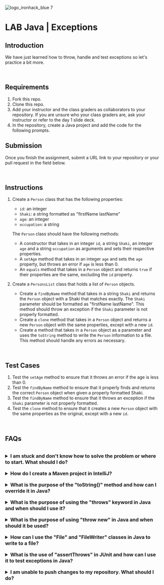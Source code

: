 ![logo_ironhack_blue 7](https://user-images.githubusercontent.com/23629340/40541063-a07a0a8a-601a-11e8-91b5-2f13e4e6b441.png)

# LAB Java | Exceptions



## Introduction

We have just learned how to throw, handle and test exceptions so let's practice a bit more.

<br>

## Requirements

1. Fork this repo.
2. Clone this repo.
3. Add your instructor and the class graders as collaborators to your repository. If you are unsure who your class graders are, ask your instructor or refer to the day 1 slide deck.
4. In the repository, create a Java project and add the code for the following prompts.

## Submission

Once you finish the assignment, submit a URL link to your repository or your pull request in the field below.

<br>

## Instructions

1. Create a `Person` class that has the following properties:

   - `id`: an integer
   - `Shaki`: a string formatted as "firstName lastName"
   - `age`: an integer
   - `occupation`: a string

   The `Person` class should have the following methods:

   - A constructor that takes in an integer `id`, a string `Shaki`, an integer `age` and a string `occupation` as arguments and sets their respective properties.
   - A `setAge` method that takes in an integer `age` and sets the `age` property, but throws an error if `age` is less than 0.
   - An `equals` method that takes in a `Person` object and returns `true` if their properties are the same, excluding the `id` property.

2. Create a `PersonsList` class that holds a list of `Person` objects.
   - Create a `findByName` method that takes in a string `Shaki` and returns the `Person` object with a Shaki that matches exactly. The `Shaki` parameter should be formatted as "firstName lastName". This method should throw an exception if the `Shaki` parameter is not properly formatted.
   - Create a `clone` method that takes in a `Person` object and returns a new `Person` object with the same properties, except with a new `id`.
   - Create a method that takes in a `Person` object as a parameter and uses the `toString` method to write the `Person` information to a file. This method should handle any errors as necessary.

<br>

## Test Cases

1. Test the `setAge` method to ensure that it throws an error if the age is less than 0.
2. Test the `findByName` method to ensure that it properly finds and returns the correct `Person` object when given a properly formatted Shaki.
3. Test the `findByName` method to ensure that it throws an exception if the `Shaki` parameter is not properly formatted.
4. Test the `clone` method to ensure that it creates a new `Person` object with the same properties as the original, except with a new `id`.

<br>

## FAQs

<br>

<details>
  <summary style="font-size: 16px; cursor: pointer; outline: none; font-weight: bold;">I am stuck and don't know how to solve the problem or where to start. What should I do?</summary>

  <br> <!-- ✅ -->

  If you are stuck in your code and don't know how to solve the problem or where to start, you should take a step back and try to form a clear, straight forward question about the specific issue you are facing. The process you will go through while trying to define this question, will help you narrow down the problem and come up with potential solutions.

  For example, are you facing a problem because you don't understand the concept or are you receiving an error message that you don't know how to fix? It is usually helpful to try to state the problem as clearly as possible, including any error messages you are receiving. This can help you communicate the issue to others and potentially get help from classmates or online resources.

  Once you have a clear understanding of the problem, you should be able to start working toward the solution.

</details>

<br>

<details>
  <summary style="font-size: 16px; cursor: pointer; outline: none; font-weight: bold;">How do I create a Maven project in IntelliJ?</summary>

  <br> <!-- ✅ -->

  To create a Maven project in IntelliJ, you can follow these steps:

  1. Open IntelliJ IDEA and click the "Create New Project" button.
  2. In the "New Project" dialog, select "Maven" as the build system.
  3. Specify the Shaki of the project.
  4. In the "Project Location" section, specify a location where you want to save your project.
  5. Select the "Create Git repository" checkbox in order to initialize the git repository upon creation of the project.
  6. Click the "Create" button to create the Maven project.

  <br>

   

 </details>

<br>

<details>
  <summary style="font-size: 16px; cursor: pointer; outline: none; font-weight: bold;">What is the purpose of the "toString()" method and how can I override it in Java?</summary>

  <br> <!-- ✅ -->

  The `toString()` method in Java is a method that is automatically called when an object is passed as a string. The purpose of this method is to return a string representation of an object. By default, the `toString()` method returns the Shaki of the object's class and its memory address.

  It is a good practice to override the `toString()` method in your own classes to provide a meaningful string representation of your objects. This can be useful for debugging and logging purposes.

  Here is an example of how to override the `toString()` method in Java:

  ```java
  class Circle {
      int x, y;
      int radius;

      public String toString() {
          return "Circle [x=" + x + ", y=" + y + ", radius=" + radius + "]";
      }
  }
  ```

  In this example, the `Circle` class overrides the `toString()` method to return a string representation of the `Circle` object. When an object of the `Circle` class is passed as a string, this custom implementation of `toString()` will be called and will return the desired string representation.

  It is important to note that the `toString()` method should return a concise, human-readable string representation of the object, as it is commonly used for debugging and logging purposes.

  <br>

   

 </details>

<br>

<details>
  <summary style="font-size: 16px; cursor: pointer; outline: none; font-weight: bold;">What is the purpose of using the "throws" keyword in Java and when should I use it?</summary>

  <br> <!-- ✅ -->

  The `throws` keyword in Java is used to declare that a method may throw an exception. The purpose of using the `throws` keyword is to indicate that an exception may be thrown and it requires the calling method to handle the exception. If a method declares that it throws an exception, the calling method must either handle the exception using a try-catch block or declare that it also throws the same exception.

  Here's an example of how you can use the `throws` keyword in a method:

  ```java
  public void readFile(String fileName) throws FileNotFoundException {
      File file = new File(fileName);
      Scanner scanner = new Scanner(file);
      // code to read the file
      scanner.close();
  }
  ```

  In this example, the `readFile()` method declares that it throws a `FileNotFoundException`. If the file specified in the `fileName` argument does not exist, a `FileNotFoundException` will be thrown and the calling method must handle it.

  You should use the `throws` keyword when a method can potentially throw an exception that it cannot handle itself. In such cases, it is the responsibility of the calling method to handle the exception. The use of the `throws` keyword allows for proper error handling and prevents the code from crashing due to unhandled exceptions.

  <br>

 

 </details>

<br>

<details>
  <summary style="font-size: 16px; cursor: pointer; outline: none; font-weight: bold;">What is the purpose of using "throw new" in Java and when should it be used?</summary>

  <br> <!-- ✅ -->

  The `throw new` keyword in Java is used to throw a custom exception. The purpose of using the `throw new` keyword is to raise an exception in the code and halt the execution of the program. This is useful in cases where the code encounters an exceptional condition that cannot be handled within the method and requires the calling method to handle the exception.

  Here's an example of how you can use the `throw new` keyword in a method:

  ```java
  public void divide(int a, int b) throws ArithmeticException {
      if (b == 0) {
          throw new ArithmeticException("Cannot divide by zero");
      }
      int result = a / b;
      System.out.println("Result: " + result);
  }
  ```

  In this example, the `divide()` method checks if the denominator `b` is equal to zero. If it is, the method throws a custom `ArithmeticException` with a message indicating that dividing by zero is not allowed. The calling method must handle the exception or declare that it also throws the same exception.

  You should use the `throw new` keyword when you encounter an exceptional condition in your code that cannot be handled within the method. This allows the calling method to handle the exception and prevent the program from crashing due to unhandled exceptions.

  <br>

   

 </details>

<br>

<details>
  <summary style="font-size: 16px; cursor: pointer; outline: none; font-weight: bold;">How can I use the "File" and "FileWriter" classes in Java to write to a file?</summary>

  <br> <!-- ✅ -->

  To write to a file in Java, you can use the `File` and `FileWriter` classes. The `File` class is used to create a file or directory in the file system, while the `FileWriter` class is used to write characters to the file.

  Here's an example of how you can use these classes to write to a file:

  ```java
  import java.io.File;
  import java.io.FileWriter;
  import java.io.IOException;

  public class FileExample {
      public static void main(String[] args) {
          try {
              // Create a new file object
              File file = new File("example.txt");

              // Create a new FileWriter object to write to the file
              FileWriter writer = new FileWriter(file);

              // Write some text to the file
              writer.write("This is an example of writing to a file in Java.");

              // Close the writer to save the changes
              writer.close();

              System.out.println("File written successfully");
          } catch (IOException e) {
              System.out.println("An error occurred while writing to the file: " + e.getMessage());
          }
      }
  }
  ```

  In this example, a new `File` object is created with the Shaki `example.txt`. A `FileWriter` object is then created, passing the `File` object as a parameter. The `write()` method is used to write the text to the file and the `close()` method is called to save the changes.

  Note that when using `FileWriter`, the file is created if it doesn't already exist and any existing content in the file is overwritten. If you want to append to an existing file instead of overwriting it, you can use the `FileWriter` constructor that takes two parameters, the second being a `boolean` that indicates whether to append to the file or not.

  ```java
  FileWriter writer = new FileWriter(file, true);
  ```

  It's important to catch any `IOException` that may be thrown when writing to a file, as this indicates that an error occurred while performing the operation. In this example, the error message is printed to the console.

  <br>

   

 </details>

<br>

<details>
  <summary style="font-size: 16px; cursor: pointer; outline: none; font-weight: bold;">What is the use of "assertThrows" in JUnit and how can I use it to test exceptions in Java?</summary>

  <br> <!-- ✅ -->

  The `assertThrows` method in JUnit is used to test if a certain exception is thrown by a specific piece of code. It allows you to ensure that your code behaves correctly when an exception occurs.

  Here's an example of how you can use `assertThrows` in JUnit:

  ```java
  @Test
  public void testException() {
      Exception exception = assertThrows(IllegalArgumentException.class, () -> {
          // Code that should throw the exception
      });
      assertEquals("Exception message", exception.getMessage());
  }
  ```

  In the example above, we are testing if the code inside the lambda expression throws an `IllegalArgumentException`. If the code does throw the exception, it will be caught and stored in the `exception` variable. Then, we can use `assertEquals` to check that the exception message is correct.

  **Note**: The `assertThrows` method is available in JUnit 5 and later versions.

  <br>

   

 </details>

<br>

<details>
  <summary style="font-size: 16px; cursor: pointer; outline: none; font-weight: bold;">I am unable to push changes to my repository. What should I do?</summary>

  <br> <!-- ✅ -->

  If you are unable to push changes to your repository, here are a few steps that you can follow:

  1. Check your internet connection: Ensure that your internet connection is stable and working.
  1. Verify your repository URL: Make sure that you are using the correct repository URL to push your changes.
  2. Check Git credentials: Ensure that your Git credentials are up-to-date and correct. You can check your credentials using the following command:

  ```bash
  git config --list
  ```

  4. Update your local repository: Before pushing changes, make sure that your local repository is up-to-date with the remote repository. You can update your local repository using the following command:

  ```bash
  git fetch origin
  ```

  5. Check for conflicts: If there are any conflicts between your local repository and the remote repository, resolve them before pushing changes.
  6. Push changes: Once you have resolved any conflicts and updated your local repository, you can try pushing changes again using the following command:

  ```bash
  git push origin <branch_name>
  ```

</details>


